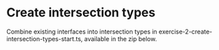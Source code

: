 # Create intersection types

Combine existing interfaces into intersection types in exercise-2-create-intersection-types-start.ts, available in the zip below.

